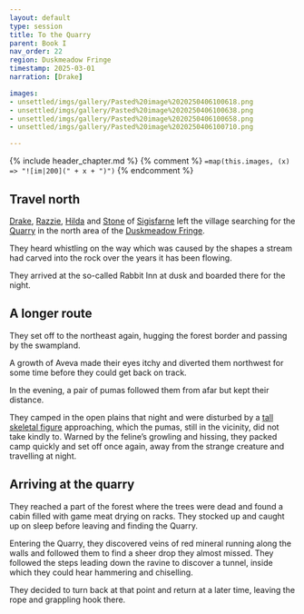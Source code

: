 ```yaml
---
layout: default
type: session
title: To the Quarry
parent: Book I
nav_order: 22
region: Duskmeadow Fringe
timestamp: 2025-03-01
narration: [Drake]

images:
- unsettled/imgs/gallery/Pasted%20image%2020250406100618.png
- unsettled/imgs/gallery/Pasted%20image%2020250406100638.png
- unsettled/imgs/gallery/Pasted%20image%2020250406100658.png
- unsettled/imgs/gallery/Pasted%20image%2020250406100710.png

---
```


{% include header_chapter.md %}
{% comment %}
`=map(this.images, (x) => "![im|200](" + x + ")")`
{% endcomment %}

## Travel north

[Drake](../../directory/Sigisfarne/Drake.md), [Razzie](../../directory/Sigisfarne/Razvan.md), [Hilda](../../directory/Sigisfarne/Hilda.md) and [Stone](../../directory/Sigisfarne/Stone.md) of [Sigisfarne](../../directory/Sigisfarne/index.md) left the village searching for the [Quarry](../../directory/DuskmeadowFringe/Quarry.md) in the north area of the [Duskmeadow Fringe](../../directory/DuskmeadowFringe/index.md).

They heard whistling on the way which was caused by the shapes a stream had carved into the rock over the years it has been flowing.

They arrived at the so-called Rabbit Inn at dusk and boarded there for the night.


## A longer route

They set off to the northeast again, hugging the forest border and passing by the swampland.

A growth of Aveva made their eyes itchy and diverted them northwest for some time before they could get back on track.

In the evening, a pair of pumas followed them from afar but kept their distance.

They camped in the open plains that night and were disturbed by a [tall skeletal figure](../../directory/DuskmeadowFringe/TheHunger.md) approaching, which the pumas, still in the vicinity, did not take kindly to. Warned by the feline’s growling and hissing, they packed camp quickly and set off once again, away from the strange creature and travelling at night.

## Arriving at the quarry

They reached a part of the forest where the trees were dead and found a cabin filled with game meat drying on racks. They stocked up and caught up on sleep before leaving and finding the Quarry.

Entering the Quarry, they discovered veins of red mineral running along the walls and followed them to find a sheer drop they almost missed. They followed the steps leading down the ravine to discover a tunnel, inside which they could hear hammering and chiselling.

They decided to turn back at that point and return at a later time, leaving the rope and grappling hook there.

